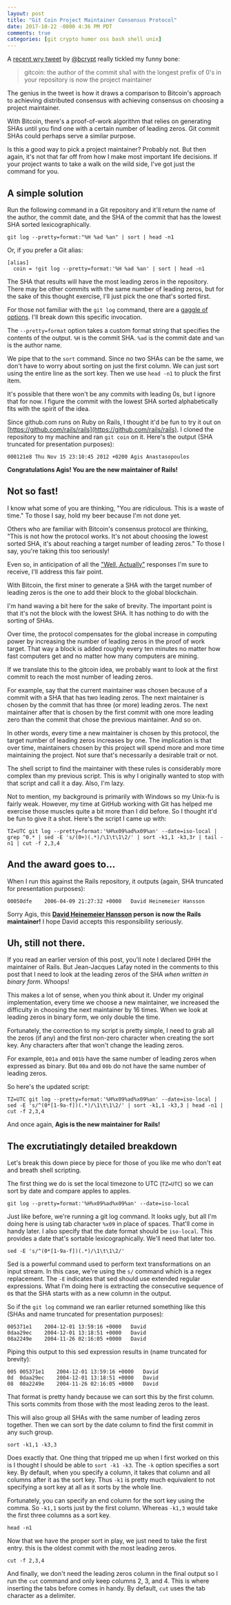 ```yaml
---
layout: post
title: "Git Coin Project Maintainer Consensus Protocol"
date: 2017-10-22 -0800 4:36 PM PDT
comments: true
categories: [git crypto humor oss bash shell unix]
---
```


A [recent wry tweet](https://twitter.com/bcrypt/status/918222753500508160) by [@bcrypt](https://twitter.com/bcrypt/) really tickled my funny bone:

> gitcoin: the author of the commit sha1 with the longest prefix of 0's in your repository is now the project maintainer

The genius in the tweet is how it draws a comparison to Bitcoin's approach to achieving distributed consensus with achieving consensus on choosing a project maintainer.

With Bitcoin, there's a proof-of-work algorithm that relies on generating SHAs until you find one with a certain number of leading zeros. Git commit SHAs could perhaps serve a similar purpose.

Is this a good way to pick a project maintainer? Probably not. But then again, it's not that far off from how I make most important life decisions. If your project wants to take a walk on the wild side, I've got just the command for you.

## A simple solution

Run the following command in a Git repository and it'll return the name of the author, the commit date, and the SHA of the commit that has the lowest SHA sorted lexicographically.

```
git log --pretty=format:"%H %ad %an" | sort | head -n1
```

Or, if you prefer a Git alias:

```
[alias]
  coin = !git log --pretty=format:'%H %ad %an' | sort | head -n1
```

The SHA that results will have the most leading zeros in the repository. There may be other commits with the same number of leading zeros, but for the sake of this thought exercise, I'll just pick the one that's sorted first.

For those not familiar with the `git log` command, there are a [gaggle of options](https://git-scm.com/docs/git-log). I'll break down this specific invocation.

The `--pretty=format` option takes a custom format string that specifies the contents of the output. `%H` is the commit SHA. `%ad` is the commit date and `%an` is the author name.

We pipe that to the `sort` command. Since no two SHAs can be the same, we don't have to worry about sorting on just the first column. We can just sort using the entire line as the sort key. Then we use `head -n1` to pluck the first item.

It's possible that there won't be any commits with leading 0s, but I ignore that for now. I figure the commit with the lowest SHA sorted alphabetically fits with the spirit of the idea.

Since github.com runs on Ruby on Rails, I thought it'd be fun to try it out on [https://github.com/rails/rails](https://github.com/rails/rails). I cloned the repository to my machine and ran `git coin` on it. Here's the output (SHA truncated for presentation purposes):

```
000121e8 Thu Nov 15 23:10:45 2012 +0200 Agis Anastasopoulos
```

__Congratulations Agis! You are the new maintainer of Rails!__

## Not so fast!

I know what some of you are thinking, "You are ridiculous. This is a waste of time." To those I say, hold my beer because I'm not done yet.

Others who are familiar with Bitcoin's consensus protocol are thinking, "This is not how the protocol works. It's not about choosing the lowest sorted SHA, it's about reaching a target number of leading zeros." To those I say, you're taking this too seriously!

Even so, in anticipation of all the ["Well, Actually"](http://tirania.org/blog/archive/2011/Feb-17.html) responses I'm sure to receive, I'll address this fair point.

With Bitcoin, the first miner to generate a SHA with the target number of leading zeros is the one to add their block to the global blockchain.

I'm hand waving a bit here for the sake of brevity. The important point is that it's not the block with the lowest SHA. It has nothing to do with the sorting of SHAs.

Over time, the protocol compensates for the global increase in computing power by increasing the number of leading zeros in the proof of work target. That way a block is added roughly every ten minutes no matter how fast computers get and no matter how many computers are mining.

If we translate this to the gitcoin idea, we probably want to look at the first commit to reach the most number of leading zeros.

For example, say that the current maintainer was chosen because of a commit with a SHA that has two leading zeros. The next maintainer is chosen by the commit that has three (or more) leading zeros. The next maintainer after that is chosen by the first commit with one more leading zero than the commit that chose the previous maintainer. And so on.

In other words, every time a new maintainer is chosen by this protocol, the target number of leading zeros increases by one. The implication is that over time, maintainers chosen by this project will spend more and more time maintaining the project. Not sure that's necessarily a desirable trait or not.

The shell script to find the maintainer with these rules is considerably more complex than my previous script. This is why I originally wanted to stop with that script and call it a day. Also, I'm lazy.

Not to mention, my background is primarily with Windows so my Unix-fu is fairly weak. However, my time at GitHub working with Git has helped me exercise those muscles quite a bit more than I did before. So I thought it'd be fun to give it a shot. Here's the script I came up with:

`TZ=UTC git log --pretty=format:'%H%x09%ad%x09%an' --date=iso-local | grep ^0.* | sed -E 's/(0+)(.*)/\1\t\1\2/' | sort -k1,1 -k3,3r | tail -n1 | cut -f 2,3,4`

## And the award goes to...

When I run this against the Rails repository, it outputs (again, SHA truncated for presentation purposes):

```
00050dfe	2006-04-09 21:27:32 +0000	David Heinemeier Hansson
```
Sorry Agis, this __[David Heinemeier Hansson](http://david.heinemeierhansson.com/) person is now the Rails maintainer!__ I hope David accepts this responsibility seriously.

## Uh, still not there.

If you read an earlier version of this post, you'll note I declared DHH the maintainer of Rails. But Jean-Jacques Lafay noted in the comments to this post that I need to look at the leading zeros of the SHA _when written in binary form_. Whoops!

This makes a lot of sense, when you think about it. Under my original implementation, every time we choose a new maintainer, we increased the difficulty in choosing the next maintainer by 16 times. When we look at leading zeros in binary form, we only double the time.

Fortunately, the correction to my script is pretty simple, I need to grab all the zeros (if any) and the first non-zero character when creating the sort key. Any characters after that won't change the leading zeros.

For example, `001a` and `001b` have the same number of leading zeros when expressed as binary. But `00a` and `00b` do not have the same number of leading zeros.

So here's the updated script:

`TZ=UTC git log --pretty=format:'%H%x09%ad%x09%an' --date=iso-local | sed -E 's/^(0*[1-9a-f])(.*)/\1\t\1\2/' | sort -k1,1 -k3,3 | head -n1 | cut -f 2,3,4`

And once again, __Agis is the new maintainer for Rails!__ 

## The excrutiatingly detailed breakdown

Let's break this down piece by piece for those of you like me who don't eat and breath shell scripting.

The first thing we do is set the local timezone to UTC (`TZ=UTC`) so we can sort by date and compare apples to apples.

`git log --pretty=format:'%H%x09%ad%x09%an' --date=iso-local`

Just like before, we're running a git log command. It looks ugly, but all I'm doing here is using tab character `%x09` in place of spaces. That'll come
in handy later. I also specify that the date format should be `iso-local`. This provides a date that's sortable lexicographically. We'll need that later too.

`sed -E 's/^(0*[1-9a-f])(.*)/\1\t\1\2/'`

Sed is a powerful command used to perform text transformations on an input stream. In this case, we're using the `s/` command which is a regex replacement. The `-E` indicates that sed should use extended regular expressions. What I'm doing here is extracting the consecutive sequence of `0`s that the SHA starts with as a new column in the output.

So if the `git log` command we ran earlier returned something like this (SHAs and name truncated for presentation purposes):

```
005371e1	2004-12-01 13:59:16 +0000	David
0daa29ec	2004-12-01 13:18:51 +0000	David
08a2249e	2004-11-26 02:16:05 +0000	David
```

Piping this output to this sed expression results in (name truncated for brevity):

```
005	005371e1	2004-12-01 13:59:16 +0000	David
0d	0daa29ec	2004-12-01 13:18:51 +0000	David
08	08a2249e	2004-11-26 02:16:05 +0000	David
```

That format is pretty handy because we can sort this by the first column. This sorts commits from those with the most leading zeros to the least.

This will also group all SHAs with the same number of leading zeros together. Then we can sort by the date column to find the first commit in any such group.

`sort -k1,1 -k3,3`

Does exactly that. One thing that tripped me up when I first worked on this is I thought I should be able to `sort -k1 -k3`. The `-k` option specifies a sort key. By default, when you specify a column, it takes that column and all columns after it as the sort key. Thus `-k1` is pretty much equivalent to not specifying a sort key at all as it sorts by the whole line.

Fortunately, you can specify an end column for the sort key using the comma. So `-k1,1` sorts just by the first column. Whereas `-k1,3` would take the first three columns as a sort key.

`head -n1`

Now that we have the proper sort in play, we just need to take the first entry. this is the oldest commit with the most leading zeros.

`cut -f 2,3,4`

And finally, we don't need the leading zeros column in the final output so I run the `cut` command and only keep columns 2, 3, and 4. This is where inserting the tabs before comes in handy. By default, `cut` uses the tab character as a delimiter.

